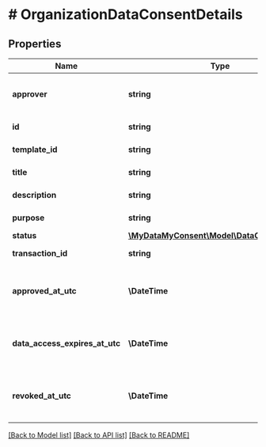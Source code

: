 # # OrganizationDataConsentDetails

## Properties

Name | Type | Description | Notes
------------ | ------------- | ------------- | -------------
**approver** | **string** | Name of consent approver organization. |
**id** | **string** | Data consent id. |
**template_id** | **string** | Consent template id. | [optional]
**title** | **string** | Consent title. |
**description** | **string** | Consent description. |
**purpose** | **string** | Consent purpose. | [optional]
**status** | [**\MyDataMyConsent\Model\DataConsentStatus**](DataConsentStatus.md) |  |
**transaction_id** | **string** | Transaction id. | [optional]
**approved_at_utc** | **\DateTime** | Consent approval datetime in UTC timezone. |
**data_access_expires_at_utc** | **\DateTime** | Data access expiration datetime in UTC timezone. |
**revoked_at_utc** | **\DateTime** | Consent revocation datetime in UTC timezone. | [optional]

[[Back to Model list]](../../README.md#models) [[Back to API list]](../../README.md#endpoints) [[Back to README]](../../README.md)
